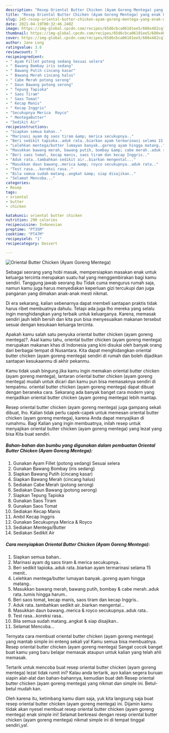 ```yaml
---
description: "Resep Oriental Butter Chicken (Ayam Goreng Mentega) yang enak Untuk Jualan"
title: "Resep Oriental Butter Chicken (Ayam Goreng Mentega) yang enak Untuk Jualan"
slug: 245-resep-oriental-butter-chicken-ayam-goreng-mentega-yang-enak-untuk-jualan
date: 2021-04-19T00:32:46.240Z
image: https://img-global.cpcdn.com/recipes/65d6cbca06101ee5/680x482cq70/oriental-butter-chicken-ayam-goreng-mentega-foto-resep-utama.jpg
thumbnail: https://img-global.cpcdn.com/recipes/65d6cbca06101ee5/680x482cq70/oriental-butter-chicken-ayam-goreng-mentega-foto-resep-utama.jpg
cover: https://img-global.cpcdn.com/recipes/65d6cbca06101ee5/680x482cq70/oriental-butter-chicken-ayam-goreng-mentega-foto-resep-utama.jpg
author: Jane Long
ratingvalue: 3.6
reviewcount: 7
recipeingredient:
- " Ayam Fillet potong sedang Sesuai selera"
- " Bawang Bombay iris sedang"
- " Bawang Putih cincang kasar"
- " Bawang Merah cincang halus"
- " Cabe Merah potong serong"
- " Daun Bawang potong serong"
- " Tepung Tapioka"
- " Saos Tiram"
- " Saos Tomat"
- " Kecap Manis"
- " Kecap Inggris"
- "Secukupnya Merica  Royco"
- " MentegaButter"
- "Sedikit Air"
recipeinstructions:
- "Siapkan semua bahan.."
- "Marinasi ayam dg saos tiram &amp; merica secukupnya.."
- "Beri sedikit tapioka..aduk rata..biarkan ayam termarinasi selama 15 menit.."
- "Lelehkan mentega/butter lumayan banyak..goreng ayam hingga matang.."
- "Masukkan bawang merah, bawang putih, bombay &amp; cabe merah..aduk rata..tumis hingga harum.."
- "Beri saos tomat, kecap manis, saos tiram dan kecap Inggris.."
- "Aduk rata..tambahkan sedikit air..biarkan mengental..."
- "Masukkan daun bawang..merica &amp; royco secukupnya..aduk rata.."
- "Test rasa...koreksi rasa.."
- "Bila semua sudah matang..angkat &amp; siap disajikan.."
- "Selamat Mencoba..."
categories:
- Resep
tags:
- oriental
- butter
- chicken

katakunci: oriental butter chicken 
nutrition: 290 calories
recipecuisine: Indonesian
preptime: "PT35M"
cooktime: "PT47M"
recipeyield: "1"
recipecategory: Dessert

---
```



![Oriental Butter Chicken (Ayam Goreng Mentega)](https://img-global.cpcdn.com/recipes/65d6cbca06101ee5/680x482cq70/oriental-butter-chicken-ayam-goreng-mentega-foto-resep-utama.jpg)

Sebagai seorang yang hobi masak, mempersiapkan masakan enak untuk keluarga tercinta merupakan suatu hal yang menggembirakan bagi kamu sendiri. Tanggung jawab seorang ibu Tidak cuma mengurus rumah saja, namun kamu juga harus menyediakan keperluan gizi tercukupi dan juga panganan yang dimakan anak-anak mesti nikmat.

Di era  sekarang, kalian sebenarnya dapat membeli santapan praktis tidak harus ribet membuatnya dahulu. Tetapi ada juga lho mereka yang selalu ingin menghidangkan yang terbaik untuk keluarganya. Karena, memasak sendiri jauh lebih bersih dan kita pun bisa menyesuaikan makanan tersebut sesuai dengan kesukaan keluarga tercinta. 



Apakah kamu salah satu penyuka oriental butter chicken (ayam goreng mentega)?. Asal kamu tahu, oriental butter chicken (ayam goreng mentega) merupakan makanan khas di Indonesia yang kini disukai oleh banyak orang dari berbagai tempat di Nusantara. Kita dapat menghidangkan oriental butter chicken (ayam goreng mentega) sendiri di rumah dan boleh dijadikan santapan kesukaanmu di akhir pekanmu.

Kamu tidak usah bingung jika kamu ingin memakan oriental butter chicken (ayam goreng mentega), lantaran oriental butter chicken (ayam goreng mentega) mudah untuk dicari dan kamu pun bisa memasaknya sendiri di tempatmu. oriental butter chicken (ayam goreng mentega) dapat dibuat dengan beraneka cara. Sekarang ada banyak banget cara modern yang menjadikan oriental butter chicken (ayam goreng mentega) lebih mantap.

Resep oriental butter chicken (ayam goreng mentega) juga gampang sekali dibuat, lho. Kalian tidak perlu capek-capek untuk memesan oriental butter chicken (ayam goreng mentega), karena Anda dapat menyajikan di rumahmu. Bagi Kalian yang ingin membuatnya, inilah resep untuk menyajikan oriental butter chicken (ayam goreng mentega) yang lezat yang bisa Kita buat sendiri.

<!--inarticleads1-->

##### Bahan-bahan dan bumbu yang digunakan dalam pembuatan Oriental Butter Chicken (Ayam Goreng Mentega):

1. Gunakan  Ayam Fillet (potong sedang) Sesuai selera
1. Gunakan  Bawang Bombay (iris sedang)
1. Siapkan  Bawang Putih (cincang kasar)
1. Siapkan  Bawang Merah (cincang halus)
1. Sediakan  Cabe Merah (potong serong)
1. Sediakan  Daun Bawang (potong serong)
1. Siapkan  Tepung Tapioka
1. Gunakan  Saos Tiram
1. Gunakan  Saos Tomat
1. Sediakan  Kecap Manis
1. Ambil  Kecap Inggris
1. Gunakan Secukupnya Merica &amp; Royco
1. Sediakan  Mentega/Butter
1. Sediakan Sedikit Air




<!--inarticleads2-->

##### Cara menyiapkan Oriental Butter Chicken (Ayam Goreng Mentega):

1. Siapkan semua bahan..
1. Marinasi ayam dg saos tiram &amp; merica secukupnya..
1. Beri sedikit tapioka..aduk rata..biarkan ayam termarinasi selama 15 menit..
1. Lelehkan mentega/butter lumayan banyak..goreng ayam hingga matang..
1. Masukkan bawang merah, bawang putih, bombay &amp; cabe merah..aduk rata..tumis hingga harum..
1. Beri saos tomat, kecap manis, saos tiram dan kecap Inggris..
1. Aduk rata..tambahkan sedikit air..biarkan mengental...
1. Masukkan daun bawang..merica &amp; royco secukupnya..aduk rata..
1. Test rasa...koreksi rasa..
1. Bila semua sudah matang..angkat &amp; siap disajikan..
1. Selamat Mencoba...




Ternyata cara membuat oriental butter chicken (ayam goreng mentega) yang mantab simple ini enteng sekali ya! Kamu semua bisa membuatnya. Resep oriental butter chicken (ayam goreng mentega) Sangat cocok banget buat kamu yang baru belajar memasak ataupun untuk kalian yang telah ahli memasak.

Tertarik untuk mencoba buat resep oriental butter chicken (ayam goreng mentega) lezat tidak rumit ini? Kalau anda tertarik, ayo kalian segera buruan siapin alat-alat dan bahan-bahannya, kemudian buat deh Resep oriental butter chicken (ayam goreng mentega) yang nikmat dan simple ini. Betul-betul mudah kan. 

Oleh karena itu, ketimbang kamu diam saja, yuk kita langsung saja buat resep oriental butter chicken (ayam goreng mentega) ini. Dijamin kamu tiidak akan nyesel membuat resep oriental butter chicken (ayam goreng mentega) enak simple ini! Selamat berkreasi dengan resep oriental butter chicken (ayam goreng mentega) nikmat simple ini di tempat tinggal sendiri,ya!.

